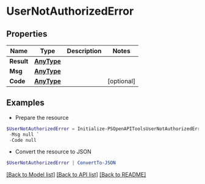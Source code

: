# UserNotAuthorizedError
## Properties

Name | Type | Description | Notes
------------ | ------------- | ------------- | -------------
**Result** | [**AnyType**](.md) |  | 
**Msg** | [**AnyType**](.md) |  | 
**Code** | [**AnyType**](.md) |  | [optional] 

## Examples

- Prepare the resource
```powershell
$UserNotAuthorizedError = Initialize-PSOpenAPIToolsUserNotAuthorizedError  -Result null `
 -Msg null `
 -Code null
```

- Convert the resource to JSON
```powershell
$UserNotAuthorizedError | ConvertTo-JSON
```

[[Back to Model list]](../README.md#documentation-for-models) [[Back to API list]](../README.md#documentation-for-api-endpoints) [[Back to README]](../README.md)

